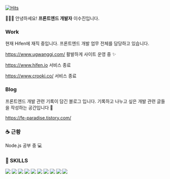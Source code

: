 [![Hits](https://hits.seeyoufarm.com/api/count/incr/badge.svg?url=https%3A%2F%2Fgithub.com%2FLee-Soojin&count_bg=%2379C83D&title_bg=%23555555&icon=&icon_color=%23E7E7E7&title=hits&edge_flat=false)](https://hits.seeyoufarm.com)


👩🏻‍💻 안녕하세요! **프론트엔드 개발자** 이수진입니다. 

### Work
현재 Hifen에 재직 중입니다.
프론트엔드 개발 업무 전체를 담당하고 있습니다.

<https://www.ugwanggi.com/>
활발하게 사이트 운영 중 ✨

<https://www.hifen.io>
서비스 종료

<https://www.crooki.co/>
서비스 종료


### Blog
프론트엔드 개발 관련 기록이 담긴 블로그 입니다.
기록하고 나누고 싶은 개발 관련 글들을 작성하는 공간입니다 🏡

<https://fe-paradise.tistory.com/>

### ☕️ 근황
Node.js 공부 중 💻

### 🌠 SKILLS

<img src="https://img.shields.io/badge/Next.js-000000?style=flat-square&logo=nextdotjs&logoColor=white"/> <img src="https://img.shields.io/badge/React-61DAFB?style=flat-square&logo=React&logoColor=white"/> <img src="https://img.shields.io/badge/JavaScript-F7DF1E?style=flat-square&logo=JavaScript&logoColor=white"/> <img src="https://img.shields.io/badge/Firebase-FFCA28?style=flat-square&logo=Firebase&logoColor=white"/> <img src="https://img.shields.io/badge/HTML5-E34F26?style=flat-square&logo=HTML5&logoColor=white"/> <img src="https://img.shields.io/badge/CSS3-1572B6?style=flat-square&logo=CSS3&logoColor=white"/>  <img src="https://img.shields.io/badge/StyledComponents-DB7093?style=flat-square&logo=styledcomponents&logoColor=white"/> <img src="https://img.shields.io/badge/TypeScript-3178C6?style=flat-square&logo=TypeScript&logoColor=white"/> <img src="https://img.shields.io/badge/Chart.js-FF6384?style=flat-square&logo=chartdotjs&logoColor=white"/> <img src="https://img.shields.io/badge/Node.js-448834?style=flat-square&logo=nodedotjs&logoColor=white"/> 

